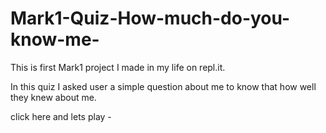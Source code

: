 # Mark1-Quiz-How-much-do-you-know-me-
This is first Mark1 project I made in my life on repl.it.

In this quiz I asked user a simple question about me to know that how well they knew about me.

click here and lets play -

